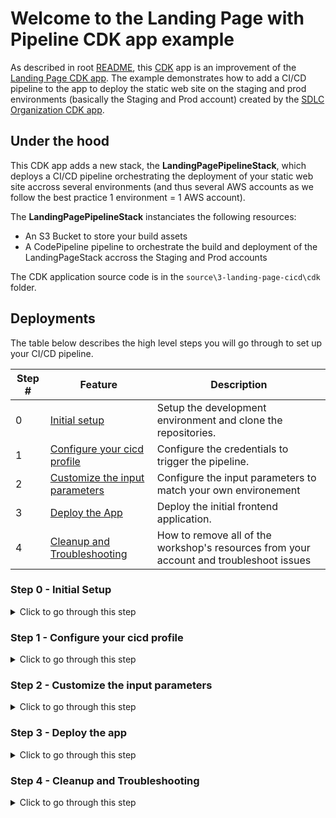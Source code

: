 # Welcome to the Landing Page with Pipeline CDK app example

As described in root [README](../../README.md), this [CDK](https://docs.aws.amazon.com/cdk/latest/guide/apps.html) app is an improvement of the [Landing Page CDK app](../2-landing-page/README.md). The example demonstrates how to add a CI/CD pipeline to the app to deploy the static web site on the staging and prod environments (basically the Staging and Prod account) created by the [SDLC Organization CDK app](../1-SDLC-organization/README.md).

## Under the hood

This CDK app adds a new stack, the **LandingPagePipelineStack**, which deploys a CI/CD pipeline orchestrating the deployment of your static web site accross several environments (and thus several AWS accounts as we follow the best practice 1 environment = 1 AWS account).

The **LandingPagePipelineStack** instanciates the following resources:
* An S3 Bucket to store your build assets
* A CodePipeline pipeline to orchestrate the build and deployment of the LandingPageStack accross the Staging and Prod accounts

The CDK application source code is in the `source\3-landing-page-cicd\cdk` folder.

## Deployments

The table below describes the high level steps you will go through to set up your CI/CD pipeline.

Step # | Feature | Description
-- | -- | --
0 | [Initial setup](#step-0---initial-setup) | Setup the development environment and clone the repositories.
1 | [Configure your cicd profile](#step-1---configure-your-cicd-profile) | Configure the credentials to trigger the pipeline.
2 | [Customize the input parameters](#step-2---customize-the-input-parameters) | Configure the input parameters to match your own environement
3 | [Deploy the App](#step-3---deploy-the-app) | Deploy the initial frontend application.
4 | [Cleanup and Troubleshooting](#step-4---cleanup-and-troubleshooting) | How to remove all of the workshop's resources from your account and troubleshoot issues

### Step 0 - Initial Setup
<details>
<summary>Click to go through this step</summary>

#### Prerequisites

* A [GitHub](https://github.com) account
* [npm](https://npmjs.org) and [AWS CLI v2](https://docs.aws.amazon.com/cli/latest/userguide/install-cliv2.html) installed
* A SDLC Organization deployed with the [SDLC Organization CDK app](../1-SDLC-organization/README.md)

#### Fork and clone the repository if not done previously

1. Fork the repository on your GitHub account by clicking [here](https://github.com/aws-samples/aws-bootstrap-kit-examples/fork).

2. Clone the repository locally:
    ```
    git clone https://github.com/<YOUR_GITHUB_ALIAS>/aws-bootstrap-kit-examples
    ```



</details>

### Step 1 - Configure your cicd profile
<details>
<summary>Click to go through this step</summary>

#### Give appropriate permissions to your *Developer* user to deploy a pipeline in the CICD account

<details>
<summary> Put your Administrator hat and click to expand or ask your Administrator to give you the appropriate permission following those steps. 
</summary>

If you followed the whole [SDLC Organization CDK app](../1-SDLC-organization/README.md) setup procedure, you have created a user group called **DevOpsEngineers** and you gave it the permission to access the CICD account with the **DevOpsAccess** permission set. If you don't have followed these steps, please run them now as the following steps are based on it.

Right now, the *Developer* user that you are using has no access to the CICD account as it is only member of the *Developers* group. Let's add it to the **DevOpsEngineers** group to give it access to the CICD account with the appropriate permissions.

1. Navigate to your SSO portal Url and sign in with your *administrator* user

    ![SSO portal sign in page with administrator filled in the username field and some masked characters in the password field](../../doc/landing-page-with-cicd-add-to-devopsengineers-group-1.png)

1. Click on the AWS Account card

    ![The home page of the SSO portal with the AWS Account card](../../doc/landing-page-with-cicd-add-to-devopsengineers-group-2.png)

1. Click on the *main* account row to expand it

    ![The home page of the SSO portal with the AWS Account card and the list of account expanded](../../doc/landing-page-with-cicd-add-to-devopsengineers-group-3.png)

1. Click on the *Management console* link for the **AdministratorAccess** permission set

    ![The home page of the SSO portal with the AWS Account card and the list of account expanded and the list of permission set for the main account expanded](../../doc/landing-page-with-cicd-add-to-devopsengineers-group-4.png)

1. Seach for the AWS SSO service thanks to the Find Services field

    ![The AWS Console home page with SSO entered in the Find Services field](../../doc/landing-page-with-cicd-add-to-devopsengineers-group-5.png)

1. Click on Users on the left side menu

    ![The AWS SSO Console home page](../../doc/landing-page-with-cicd-add-to-devopsengineers-group-6.png)

1. Click on the Developer user

    ![The AWS SSO Console Users page with the list of SSO users](../../doc/landing-page-with-cicd-add-to-devopsengineers-group-7.png)

1. Click on the Groups tab

    ![The AWS SSO Console Users details page for the Developer user](../../doc/landing-page-with-cicd-add-to-devopsengineers-group-8.png)

1. Select the **DevOpsEngineers** group and click on the *Add to 1 group(s)* button

    ![The AWS SSO Console Add user to groups page with the list of available groups](../../doc/landing-page-with-cicd-add-to-devopsengineers-group-10.png)

1. Go back to your SSO portal and click on *Sign out*

    ![The home page of the SSO portal](../../doc/landing-page-with-cicd-add-to-devopsengineers-group-11.png)

</details>

#### Configure a profile with appropriate permissions to deploy a pipeline in the CICD account

1. Execute `aws configure sso --profile cicd` and follow the instructions

1. When you are asked to sign in in a web browser, use your Developer credentials

    ![SSO portal sign in page with Developer filled in the username field and some masked characters in the password field](../../doc/landing-page-with-cicd-add-to-devopsengineers-group-13.png)

1. Click on the *Sign in to AWS CLI* button

    ![SSO portal sign in page for the AWS CLI sign in](../../doc/landing-page-with-cicd-add-to-devopsengineers-group-14.png)

1. You can close your browser

    ![SSO portal sign in page for the AWS CLI sign in with a confirmation message](../../doc/landing-page-with-cicd-add-to-devopsengineers-group-15.png)

1. Go back to your shell and select the CICD account

    ![A shell interface with the aws configure sso --profile cicd command running and waiting for the account selection](../../doc/landing-page-with-cicd-add-to-devopsengineers-group-16.png)

1. Enter the default region where you want to deploy, e.g. eu-west-1, and your default output format, e.g. json

    ![A shell interface with the aws configure sso --profile cicd command running](../../doc/landing-page-with-cicd-add-to-devopsengineers-group-17.png)

1. Execute `npm install -g cdk-sso-sync`

    > Right now the cdk cli is not SSO friendly so we use a small command line tool to synchronize SSO credential with standard aws cli credential so that cdk can use a SSO profile

1. Execute `cdk-sso-sync cicd`

</details>

### Step 2 - Customize the input parameters
<details>
<summary>Click to go through this step</summary>

#### Create a secret with your GitHub Personal Access Token in the CICD account

When you have gone through the [SDLC Organization CDK app](../1-SDLC-organization/README.md) setup procedure, you have created a secret in AWS Secrets Manager in your main account to store your GitHub Personal Access Token. The secret is only accessible from the main account.

Now, we have to create the same secret in the *CICD* account so that the CodePipeline service can access the source code in your GitHub repository.

```
aws --profile cicd secretsmanager create-secret --name GITHUB_TOKEN --secret-string <YOUR_GITHUB_PERSONAL_ACCESS_TOKEN>
```

#### Update the cdk.json file parameters

1. You must update the following values in your *source/3-landing-page-with-cicd/cdk/cdk.json* file:

    * "github_alias": <YOUR_GITHUB_ALIAS>
    * "github_repo_name": <YOUR_GITHUB_REPOSITORY>,
    * "github_repo_branch": <YOUR_GITHUB_BRANCH>,
    * (optional) "domain_name": <YOUR DOMAIN NAME> (If you setup a dns domain as part of your [SDLC Organization](../1-SDLC-organization/README.md) you can use it to expose your landing page. The `domain_name` variable with the same value as in `source/1-SDLC-organization/cdk.json` one.

1. Push new changes to your repo
```
git add source/3-landing-page-cicd/cdk.json
git commit -m "set landing page cicd required bootstrap variables"
git push
```

</details>

### Step 3 - Deploy the app
<details>
<summary>Click to go through this step</summary>

#### Install dependencies

1. Go to the *3-landing-page-cicd* folder

    ```
    cd source/3-landing-page-cicd/cdk
    ```

1. Install dependencies

    ```
    npm install
    ```

#### Deploy the **LandingPagePipelineStack**

1. Build the CDK application
    ```
    npm run build
    ```

1. Deploy default stack of the CDK application, the **LandingPagePipelineStack** one.
    ```
    cdk deploy --profile cicd
    ```

#### Checking your deployment

<details>

<summary>Click to expand</summary>

1. Navigate to your SSO portal Url and sign in with your *Developer* user

    ![SSO portal sign in page with Devloper filled in the username field and some masked characters in the password field](../../doc/landing-page-with-cicd-check-deployment-1.png)

1. Click on the AWS Account card

    ![The home page of the SSO portal with the AWS Account card](../../doc/landing-page-with-cicd-check-deployment-2.png)

1. Click on the *Dev* account row to expand it

    ![The home page of the SSO portal with the AWS Account card and the list of account expanded](../../doc/landing-page-with-cicd-check-deployment-3.png)

1. Click on the *Management console* link for the **DevOpsAccess** permission set

    ![The home page of the SSO portal with the AWS Account card and the list of account expanded and the list of permission set for the Dev account expanded](../../doc/landing-page-with-cicd-check-deployment-4.png)

1. Seach for the AWS CodePipeline service thanks to the Find Services field

    ![The AWS Console home page with codepipeline entered in the Find Services field](../../doc/landing-page-with-cicd-check-deployment-5.png)

1. Click on the *LandingPageStackPipeline*

    ![The AWS CodePipeline Console home page with the list of deployed pipelines](../../doc/landing-page-with-cicd-check-deployment-6.png)

1. Scroll down to check if the Staging et Prod stages are all green. If they are still in progress, wait until they are green.

    ![The AWS CodePipeline Console pipeline details page](../../doc/landing-page-with-cicd-check-deployment-7.png)

1. Navigate to your SSO portal and click on the *Staging* row to expand it, and click on the *Management console* link for the *ViewOnly* permission set

    ![The home page of the SSO portal with the AWS Account card and the list of account expanded and the list of permission set for the Staging account expanded](../../doc/landing-page-with-cicd-check-deployment-8.png)

1. Seach for the AWS CloudFormation service thanks to the Find Services field

    ![The AWS Console home page with cloudformation entered in the Find Services field](../../doc/landing-page-with-cicd-check-deployment-9.png)

1. Click on the *Staging-LandingPageStack*

    ![The AWS CloudFormation Console home page with with the list of deployed stacks](../../doc/landing-page-with-cicd-check-deployment-10.png)

1. Click on the *Outputs* tab

    ![The AWS CloudFormation Console stack details  page ](../../doc/landing-page-with-cicd-check-deployment-11.png)

1. Get the Url of your CloudFront distribution

    ![The AWS CloudFormation Console stack details page focus on the Outputs](../../doc/landing-page-with-cicd-check-deployment-12.png)

1. Navigate to the Url to validate that it works

    ![The AWS CloudFormation Console stack details page focus on the Outputs](../../doc/landing-page-with-cicd-check-deployment-13.png)

1. Repeat steps 8 to 13 with the Prod account

</details>

</details>

### Step 4 - Cleanup and Troubleshooting
<details>
<summary>Click to go through this step</summary>
#### Destroy the **LandingPagePipelineStack**

You can easily destroy the **LandingPagePipelineStack** and free up the deployed AWS resources on the CICD account:

```
cdk destroy --profile cicd
```

> Deleting the pipeline stack doesn't delete the **LandingPageStack** from the Staging and Prod accounts. You have to delete them manually whether through the AWS CloudFormation console or the AWS CLI.


#### Troubleshooting

* If you get a CloudFormation Internal Failure error while deploying the stack, please check you have properly created the GITHUB_TOKEN secret
* If you get an error 400 message as a detailed error message when CodeBuild fails, please check you have properly modify your cdk.json file
* If you get an error message stating *Cannot have more thant 1 builds in queue for the account* as a detailed error message when CodeBuild fails, please retry the step in CodePipeline. You get this error because your AWS account is new. After a few retry, the limit will automatically increase.

</details>